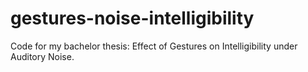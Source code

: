 # gestures-noise-intelligibility
Code for my bachelor thesis: Effect of Gestures on Intelligibility under Auditory Noise.
